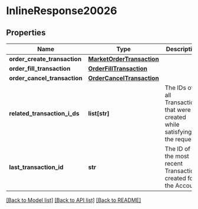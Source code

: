 # InlineResponse20026

## Properties
Name | Type | Description | Notes
------------ | ------------- | ------------- | -------------
**order_create_transaction** | [**MarketOrderTransaction**](MarketOrderTransaction.md) |  | [optional] 
**order_fill_transaction** | [**OrderFillTransaction**](OrderFillTransaction.md) |  | [optional] 
**order_cancel_transaction** | [**OrderCancelTransaction**](OrderCancelTransaction.md) |  | [optional] 
**related_transaction_i_ds** | **list[str]** | The IDs of all Transactions that were created while satisfying the request. | [optional] 
**last_transaction_id** | **str** | The ID of the most recent Transaction created for the Account | [optional] 

[[Back to Model list]](../README.md#documentation-for-models) [[Back to API list]](../README.md#documentation-for-api-endpoints) [[Back to README]](../README.md)


